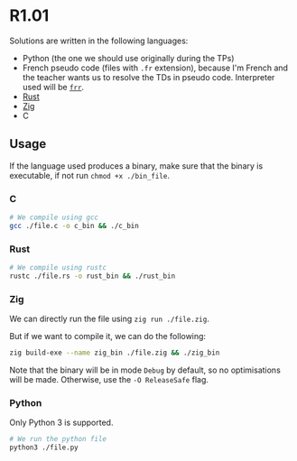 # R1.01

Solutions are written in the following languages:

- Python (the one we should use originally during the TPs)
- French pseudo code (files with `.fr` extension), because I'm French and the teacher wants us to resolve the TDs in pseudo code. Interpreter used will be [`frr`](https://github.com/Vexcited/frr).
- [Rust](https://www.rust-lang.org/)
- [Zig](https://ziglang.org/)
- C

## Usage

If the language used produces a binary, make sure that the binary is executable, if not run `chmod +x ./bin_file`.

### C

```bash
# We compile using gcc
gcc ./file.c -o c_bin && ./c_bin
```

### Rust

```bash
# We compile using rustc
rustc ./file.rs -o rust_bin && ./rust_bin
```

### Zig

We can directly run the file using `zig run ./file.zig`.

But if we want to compile it, we can do the following:

```bash
zig build-exe --name zig_bin ./file.zig && ./zig_bin
```

Note that the binary will be in mode `Debug` by default, so no optimisations will be made.
Otherwise, use the `-O ReleaseSafe` flag.

### Python

Only Python 3 is supported.

```bash
# We run the python file
python3 ./file.py
```
